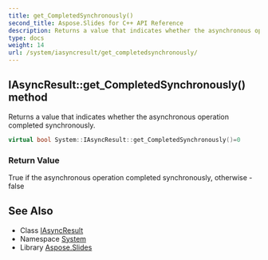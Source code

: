 ```yaml
---
title: get_CompletedSynchronously()
second_title: Aspose.Slides for C++ API Reference
description: Returns a value that indicates whether the asynchronous operation completed synchronously.
type: docs
weight: 14
url: /system/iasyncresult/get_completedsynchronously/
---
```

## IAsyncResult::get_CompletedSynchronously() method


Returns a value that indicates whether the asynchronous operation completed synchronously.

```cpp
virtual bool System::IAsyncResult::get_CompletedSynchronously()=0
```


### Return Value

True if the asynchronous operation completed synchronously, otherwise - false

## See Also

* Class [IAsyncResult](../)
* Namespace [System](../../)
* Library [Aspose.Slides](../../../)